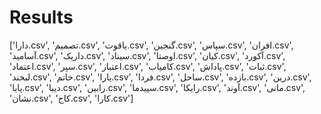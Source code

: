 # Results

['دارا.csv', 'تصمیم.csv', 'یاقوت.csv', 'گنجین.csv', 'سپاس.csv', 'افران.csv', 'آسامید.csv', 'داریک.csv', 'سیناد.csv', 'اوصتا.csv', 'کیان.csv', 'آکورد.csv', 'اعتماد.csv', 'سپر.csv', 'اعتبار.csv', 'کامیاب.csv', 'پاداش.csv', 'ثبات.csv', 'لبخند.csv', 'خاتم.csv', 'یارا.csv', 'فردا.csv', 'ساحل.csv', 'بازده.csv', 'درین.csv', 'پایا.csv', 'دیبا.csv', 'رابین.csv', 'سپیدما.csv', 'رایکا.csv', 'آوند.csv', 'مانی.csv', 'نشان.csv', 'کاج.csv', 'کارا.csv']